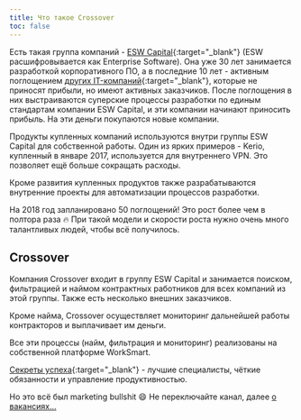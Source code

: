 ```yaml
---
title: Что такое Crossover
toc: false
---
```

Есть такая группа компаний - [ESW Capital](http://www.eswcapital.com/who-we-are/){:target="_blank"} (ESW расшифровывается как Enterprise Software).
Она уже 30 лет занимается разработкой корпоративного ПО, а в последние 10 лет - активным поглощением [других IT-компаний](http://www.eswcapital.com/portfolio/){:target="_blank"}, которые не приносят прибыли, но имеют активных заказчиков. 
После поглощения в них выстраиваются суперские процессы разработки по единым стандартам компании ESW Capital, и эти компании начинают приносить прибыль.
На эти деньги покупаются новые компании.

Продукты купленных компаний используются внутри группы ESW Capital для собственной работы. 
Один из ярких примеров - Kerio, купленный в январе 2017, используется для внутреннего VPN. 
Это позволяет ещё больше сокращать расходы.

Кроме развития купленных продуктов также разрабатываются внутренние проекты для автоматизации процессов разработки.

На 2018 год запланировано 50 поглощений! Это рост более чем в полтора раза :fire: 
При такой модели и скорости роста нужно очень много талантливых людей, чтобы всё получилось.

## Crossover

Компания Crossover входит в группу ESW Capital и занимается поиском, фильтрацией и наймом контрактных работников для всех компаний из этой группы. 
Также есть несколько внешних заказчиков.

Кроме найма, Crossover осуществляет мониторинг дальнейшей работы контракторов и выплачивает им деньги.

Все эти процессы (найм, фильтрация и мониторинг) реализованы на собственной платформе WorkSmart.

[Секреты успеха](https://www.crossover.com/#secrets-to-our-success){:target="_blank"} - лучшие специалисты, чёткие обязанности и управление продуктивностью.

Но это всё был marketing bullshit :smile: 
Не переключайте канал, далее [о вакансиях...](../applicants/jobs/)

